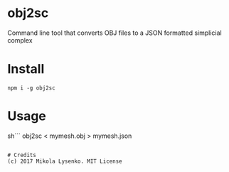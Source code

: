 # obj2sc
Command line tool that converts OBJ files to a JSON formatted simplicial complex

# Install

```
npm i -g obj2sc
```

# Usage

sh```
obj2sc < mymesh.obj > mymesh.json
```

# Credits
(c) 2017 Mikola Lysenko. MIT License
